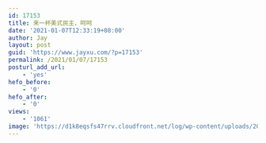 ```yaml
---
id: 17153
title: 来一杯美式民主，呵呵
date: '2021-01-07T12:33:19+08:00'
author: Jay
layout: post
guid: 'https://www.jayxu.com/?p=17153'
permalink: /2021/01/07/17153
posturl_add_url:
    - 'yes'
hefo_before:
    - '0'
hefo_after:
    - '0'
views:
    - '1061'
image: 'https://d1k8eqsfs47rrv.cloudfront.net/log/wp-content/uploads/2021/01/capitol-protests-outside.1609969261886.png'
---
```


<!-- wp:jetpack/tiled-gallery {"columnWidths":[[66.80737930166802,33.19262069833197],[54.76852527064751,45.23147472935249],[35.717437649428625,64.28256235057138],[49.7676656745259,50.232334325474085],[54.17176108437918,45.82823891562081],[66.48638058780705,33.51361941219294],[51.18526213040313,48.814737869596854],[34.98800242101513,65.01199757898486]],"ids":[17154,17155,17156,17172,17171,17157,17159,17160,17161,17165,17190,17163,17164,17170,17158,17166,17167,17162,17168,17169],"linkTo":"media"} -->
<div class="wp-block-jetpack-tiled-gallery aligncenter is-style-rectangular"><div class="tiled-gallery__gallery"><div class="tiled-gallery__row"><div class="tiled-gallery__col" style="flex-basis:66.80737930166802%"><figure class="tiled-gallery__item"><a href="https://i1.wp.com/www.jayxu.com/log/wp-content/uploads/2021/01/20210107_112613.png?ssl=1"><img alt="" data-height="709" data-id="17154" data-link="https://www.jayxu.com/2021/01/07/17153/20210107_112613" data-url="https://www.jayxu.com/log/wp-content/uploads/2021/01/20210107_112613.png" data-width="850" src="https://i1.wp.com/www.jayxu.com/log/wp-content/uploads/2021/01/20210107_112613.png?ssl=1" layout="responsive"/></a></figure></div><div class="tiled-gallery__col" style="flex-basis:33.19262069833197%"><figure class="tiled-gallery__item"><a href="https://i1.wp.com/www.jayxu.com/log/wp-content/uploads/2021/01/20210107_112629.png?ssl=1"><img alt="" data-height="709" data-id="17155" data-link="https://www.jayxu.com/2021/01/07/17153/20210107_112629" data-url="https://www.jayxu.com/log/wp-content/uploads/2021/01/20210107_112629.png" data-width="850" src="https://i1.wp.com/www.jayxu.com/log/wp-content/uploads/2021/01/20210107_112629.png?ssl=1" layout="responsive"/></a></figure><figure class="tiled-gallery__item"><a href="https://i2.wp.com/www.jayxu.com/log/wp-content/uploads/2021/01/20210107_112633.png?ssl=1"><img alt="" data-height="709" data-id="17156" data-link="https://www.jayxu.com/2021/01/07/17153/20210107_112633" data-url="https://www.jayxu.com/log/wp-content/uploads/2021/01/20210107_112633.png" data-width="850" src="https://i2.wp.com/www.jayxu.com/log/wp-content/uploads/2021/01/20210107_112633.png?ssl=1" layout="responsive"/></a></figure></div></div><div class="tiled-gallery__row"><div class="tiled-gallery__col" style="flex-basis:54.76852527064751%"><figure class="tiled-gallery__item"><a href="https://i1.wp.com/www.jayxu.com/log/wp-content/uploads/2021/01/20210107_122925-e1609995116470.jpg?ssl=1"><img alt="" data-height="1244" data-id="17172" data-link="https://www.jayxu.com/2021/01/07/17153/20210107_122925" data-url="https://www.jayxu.com/log/wp-content/uploads/2021/01/20210107_122925-e1609995116470.jpg" data-width="2048" src="https://i1.wp.com/www.jayxu.com/log/wp-content/uploads/2021/01/20210107_122925-e1609995116470.jpg?ssl=1" layout="responsive"/></a></figure></div><div class="tiled-gallery__col" style="flex-basis:45.23147472935249%"><figure class="tiled-gallery__item"><a href="https://i2.wp.com/www.jayxu.com/log/wp-content/uploads/2021/01/20210107_122848.jpg?ssl=1"><img alt="" data-height="589" data-id="17171" data-link="https://www.jayxu.com/2021/01/07/17153/20210107_122848" data-url="https://www.jayxu.com/log/wp-content/uploads/2021/01/20210107_122848.jpg" data-width="800" src="https://i2.wp.com/www.jayxu.com/log/wp-content/uploads/2021/01/20210107_122848.jpg?ssl=1" layout="responsive"/></a></figure></div></div><div class="tiled-gallery__row"><div class="tiled-gallery__col" style="flex-basis:35.717437649428625%"><figure class="tiled-gallery__item"><a href="https://i0.wp.com/www.jayxu.com/log/wp-content/uploads/2021/01/20210107_112655.jpg?ssl=1"><img alt="" data-height="1440" data-id="17157" data-link="https://www.jayxu.com/2021/01/07/17153/20210107_112655" data-url="https://www.jayxu.com/log/wp-content/uploads/2021/01/20210107_112655.jpg" data-width="2560" src="https://i0.wp.com/www.jayxu.com/log/wp-content/uploads/2021/01/20210107_112655.jpg?ssl=1" layout="responsive"/></a></figure><figure class="tiled-gallery__item"><a href="https://i0.wp.com/www.jayxu.com/log/wp-content/uploads/2021/01/20210107_112918.jpg?ssl=1"><img alt="" data-height="2657" data-id="17159" data-link="https://www.jayxu.com/2021/01/07/17153/20210107_112918" data-url="https://www.jayxu.com/log/wp-content/uploads/2021/01/20210107_112918.jpg" data-width="4096" src="https://i0.wp.com/www.jayxu.com/log/wp-content/uploads/2021/01/20210107_112918.jpg?ssl=1" layout="responsive"/></a></figure></div><div class="tiled-gallery__col" style="flex-basis:64.28256235057138%"><figure class="tiled-gallery__item"><a href="https://i0.wp.com/www.jayxu.com/log/wp-content/uploads/2021/01/20210107_114712.jpg?ssl=1"><img alt="" data-height="432" data-id="17160" data-link="https://www.jayxu.com/2021/01/07/17153/20210107_114712" data-url="https://www.jayxu.com/log/wp-content/uploads/2021/01/20210107_114712.jpg" data-width="636" src="https://i0.wp.com/www.jayxu.com/log/wp-content/uploads/2021/01/20210107_114712.jpg?ssl=1" layout="responsive"/></a></figure></div></div><div class="tiled-gallery__row"><div class="tiled-gallery__col" style="flex-basis:49.7676656745259%"><figure class="tiled-gallery__item"><a href="https://i1.wp.com/www.jayxu.com/log/wp-content/uploads/2021/01/20210107_114736.jpg?ssl=1"><img alt="" data-height="1379" data-id="17161" data-link="https://www.jayxu.com/2021/01/07/17153/20210107_114736" data-url="https://www.jayxu.com/log/wp-content/uploads/2021/01/20210107_114736.jpg" data-width="2048" src="https://i1.wp.com/www.jayxu.com/log/wp-content/uploads/2021/01/20210107_114736.jpg?ssl=1" layout="responsive"/></a></figure></div><div class="tiled-gallery__col" style="flex-basis:50.232334325474085%"><figure class="tiled-gallery__item"><a href="https://i0.wp.com/www.jayxu.com/log/wp-content/uploads/2021/01/mmexport1609989749169.jpg?ssl=1"><img alt="" data-height="1080" data-id="17165" data-link="https://www.jayxu.com/2021/01/07/17153/mmexport1609989749169" data-url="https://www.jayxu.com/log/wp-content/uploads/2021/01/mmexport1609989749169.jpg" data-width="1619" src="https://i0.wp.com/www.jayxu.com/log/wp-content/uploads/2021/01/mmexport1609989749169.jpg?ssl=1" layout="responsive"/></a></figure></div></div><div class="tiled-gallery__row"><div class="tiled-gallery__col" style="flex-basis:54.17176108437918%"><figure class="tiled-gallery__item"><a href="https://i1.wp.com/www.jayxu.com/log/wp-content/uploads/2021/01/GettyImages-1294933353.jpg?ssl=1"><img alt="" data-height="576" data-id="17190" data-link="https://www.jayxu.com/2021/01/07/17153/congress-holds-joint-session-to-ratify-2020-presidential-election" data-url="https://www.jayxu.com/log/wp-content/uploads/2021/01/GettyImages-1294933353.jpg" data-width="1024" src="https://i1.wp.com/www.jayxu.com/log/wp-content/uploads/2021/01/GettyImages-1294933353.jpg?ssl=1" layout="responsive"/></a></figure></div><div class="tiled-gallery__col" style="flex-basis:45.82823891562081%"><figure class="tiled-gallery__item"><a href="https://i1.wp.com/www.jayxu.com/log/wp-content/uploads/2021/01/20210107_115409.jpg?ssl=1"><img alt="" data-height="1001" data-id="17163" data-link="https://www.jayxu.com/2021/01/07/17153/20210107_115409" data-url="https://www.jayxu.com/log/wp-content/uploads/2021/01/20210107_115409.jpg" data-width="1504" src="https://i1.wp.com/www.jayxu.com/log/wp-content/uploads/2021/01/20210107_115409.jpg?ssl=1" layout="responsive"/></a></figure></div></div><div class="tiled-gallery__row"><div class="tiled-gallery__col" style="flex-basis:66.48638058780705%"><figure class="tiled-gallery__item"><a href="https://i1.wp.com/www.jayxu.com/log/wp-content/uploads/2021/01/mmexport1609989713517.jpg?ssl=1"><img alt="" data-height="683" data-id="17164" data-link="https://www.jayxu.com/2021/01/07/17153/mmexport1609989713517" data-url="https://www.jayxu.com/log/wp-content/uploads/2021/01/mmexport1609989713517.jpg" data-width="1024" src="https://i1.wp.com/www.jayxu.com/log/wp-content/uploads/2021/01/mmexport1609989713517.jpg?ssl=1" layout="responsive"/></a></figure></div><div class="tiled-gallery__col" style="flex-basis:33.51361941219294%"><figure class="tiled-gallery__item"><a href="https://i0.wp.com/www.jayxu.com/log/wp-content/uploads/2021/01/mmexport978d9252dd18fbabbe73573e4aa8cde4.jpeg?ssl=1"><img alt="" data-height="810" data-id="17170" data-link="https://www.jayxu.com/2021/01/07/17153/mmexport978d9252dd18fbabbe73573e4aa8cde4" data-url="https://www.jayxu.com/log/wp-content/uploads/2021/01/mmexport978d9252dd18fbabbe73573e4aa8cde4.jpeg" data-width="1080" src="https://i0.wp.com/www.jayxu.com/log/wp-content/uploads/2021/01/mmexport978d9252dd18fbabbe73573e4aa8cde4.jpeg?ssl=1" layout="responsive"/></a></figure><figure class="tiled-gallery__item"><a href="https://i0.wp.com/www.jayxu.com/log/wp-content/uploads/2021/01/20210107_112817.jpg?ssl=1"><img alt="" data-height="1440" data-id="17158" data-link="https://www.jayxu.com/2021/01/07/17153/20210107_112817" data-url="https://www.jayxu.com/log/wp-content/uploads/2021/01/20210107_112817.jpg" data-width="2560" src="https://i0.wp.com/www.jayxu.com/log/wp-content/uploads/2021/01/20210107_112817.jpg?ssl=1" layout="responsive"/></a></figure></div></div><div class="tiled-gallery__row"><div class="tiled-gallery__col" style="flex-basis:51.18526213040313%"><figure class="tiled-gallery__item"><a href="https://i2.wp.com/www.jayxu.com/log/wp-content/uploads/2021/01/mmexport1609992346156.jpg?ssl=1"><img alt="" data-height="719" data-id="17166" data-link="https://www.jayxu.com/2021/01/07/17153/mmexport1609992346156" data-url="https://www.jayxu.com/log/wp-content/uploads/2021/01/mmexport1609992346156.jpg" data-width="1080" src="https://i2.wp.com/www.jayxu.com/log/wp-content/uploads/2021/01/mmexport1609992346156.jpg?ssl=1" layout="responsive"/></a></figure></div><div class="tiled-gallery__col" style="flex-basis:48.814737869596854%"><figure class="tiled-gallery__item"><a href="https://i2.wp.com/www.jayxu.com/log/wp-content/uploads/2021/01/mmexport1609992349551.jpg?ssl=1"><img alt="" data-height="715" data-id="17167" data-link="https://www.jayxu.com/2021/01/07/17153/mmexport1609992349551" data-url="https://www.jayxu.com/log/wp-content/uploads/2021/01/mmexport1609992349551.jpg" data-width="1024" src="https://i2.wp.com/www.jayxu.com/log/wp-content/uploads/2021/01/mmexport1609992349551.jpg?ssl=1" layout="responsive"/></a></figure></div></div><div class="tiled-gallery__row"><div class="tiled-gallery__col" style="flex-basis:34.98800242101513%"><figure class="tiled-gallery__item"><a href="https://i0.wp.com/www.jayxu.com/log/wp-content/uploads/2021/01/20210107_115222.jpg?ssl=1"><img alt="" data-height="1440" data-id="17162" data-link="https://www.jayxu.com/2021/01/07/17153/20210107_115222" data-url="https://www.jayxu.com/log/wp-content/uploads/2021/01/20210107_115222.jpg" data-width="2560" src="https://i0.wp.com/www.jayxu.com/log/wp-content/uploads/2021/01/20210107_115222.jpg?ssl=1" layout="responsive"/></a></figure><figure class="tiled-gallery__item"><a href="https://i1.wp.com/www.jayxu.com/log/wp-content/uploads/2021/01/mmexport1609992357075.jpg?ssl=1"><img alt="" data-height="719" data-id="17168" data-link="https://www.jayxu.com/2021/01/07/17153/mmexport1609992357075" data-url="https://www.jayxu.com/log/wp-content/uploads/2021/01/mmexport1609992357075.jpg" data-width="1080" src="https://i1.wp.com/www.jayxu.com/log/wp-content/uploads/2021/01/mmexport1609992357075.jpg?ssl=1" layout="responsive"/></a></figure></div><div class="tiled-gallery__col" style="flex-basis:65.01199757898486%"><figure class="tiled-gallery__item"><a href="https://i2.wp.com/www.jayxu.com/log/wp-content/uploads/2021/01/mmexport8013a56d62fe2eeab5d0bebc2772e609.jpg?ssl=1"><img alt="" data-height="683" data-id="17169" data-link="https://www.jayxu.com/2021/01/07/17153/mmexport8013a56d62fe2eeab5d0bebc2772e609" data-url="https://www.jayxu.com/log/wp-content/uploads/2021/01/mmexport8013a56d62fe2eeab5d0bebc2772e609.jpg" data-width="1024" src="https://i2.wp.com/www.jayxu.com/log/wp-content/uploads/2021/01/mmexport8013a56d62fe2eeab5d0bebc2772e609.jpg?ssl=1" layout="responsive"/></a></figure></div></div></div></div>
<!-- /wp:jetpack/tiled-gallery -->